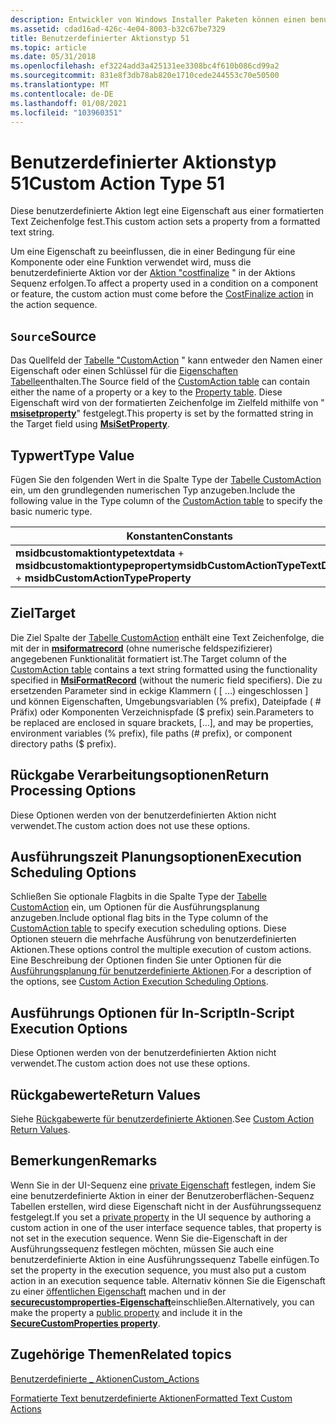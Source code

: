 ```yaml
---
description: Entwickler von Windows Installer Paketen können einen benutzerdefinierten Aktionstyp 51 verwenden, wenn die Standard Aktionen nicht ausreichen, um die Installation auszuführen.
ms.assetid: cdad16ad-426c-4e04-8003-b32c67be7329
title: Benutzerdefinierter Aktionstyp 51
ms.topic: article
ms.date: 05/31/2018
ms.openlocfilehash: ef3224add3a425131ee3308bc4f610b086cd99a2
ms.sourcegitcommit: 831e8f3db78ab820e1710cede244553c70e50500
ms.translationtype: MT
ms.contentlocale: de-DE
ms.lasthandoff: 01/08/2021
ms.locfileid: "103960351"
---
```

# <a name="custom-action-type-51"></a><span data-ttu-id="f9966-103">Benutzerdefinierter Aktionstyp 51</span><span class="sxs-lookup"><span data-stu-id="f9966-103">Custom Action Type 51</span></span>

<span data-ttu-id="f9966-104">Diese benutzerdefinierte Aktion legt eine Eigenschaft aus einer formatierten Text Zeichenfolge fest.</span><span class="sxs-lookup"><span data-stu-id="f9966-104">This custom action sets a property from a formatted text string.</span></span>

<span data-ttu-id="f9966-105">Um eine Eigenschaft zu beeinflussen, die in einer Bedingung für eine Komponente oder eine Funktion verwendet wird, muss die benutzerdefinierte Aktion vor der [Aktion "costfinalize](costfinalize-action.md) " in der Aktions Sequenz erfolgen.</span><span class="sxs-lookup"><span data-stu-id="f9966-105">To affect a property used in a condition on a component or feature, the custom action must come before the [CostFinalize action](costfinalize-action.md) in the action sequence.</span></span>

## <a name="source"></a><span data-ttu-id="f9966-106">`Source`</span><span class="sxs-lookup"><span data-stu-id="f9966-106">Source</span></span>

<span data-ttu-id="f9966-107">Das Quellfeld der [Tabelle "CustomAction](customaction-table.md) " kann entweder den Namen einer Eigenschaft oder einen Schlüssel für die [Eigenschaften Tabelle](property-table.md)enthalten.</span><span class="sxs-lookup"><span data-stu-id="f9966-107">The Source field of the [CustomAction table](customaction-table.md) can contain either the name of a property or a key to the [Property table](property-table.md).</span></span> <span data-ttu-id="f9966-108">Diese Eigenschaft wird von der formatierten Zeichenfolge im Zielfeld mithilfe von " [**msisetproperty**](/windows/desktop/api/Msiquery/nf-msiquery-msisetpropertya)" festgelegt.</span><span class="sxs-lookup"><span data-stu-id="f9966-108">This property is set by the formatted string in the Target field using [**MsiSetProperty**](/windows/desktop/api/Msiquery/nf-msiquery-msisetpropertya).</span></span>

## <a name="type-value"></a><span data-ttu-id="f9966-109">Typwert</span><span class="sxs-lookup"><span data-stu-id="f9966-109">Type Value</span></span>

<span data-ttu-id="f9966-110">Fügen Sie den folgenden Wert in die Spalte Type der [Tabelle CustomAction](customaction-table.md) ein, um den grundlegenden numerischen Typ anzugeben.</span><span class="sxs-lookup"><span data-stu-id="f9966-110">Include the following value in the Type column of the [CustomAction table](customaction-table.md) to specify the basic numeric type.</span></span>



| <span data-ttu-id="f9966-111">Konstanten</span><span class="sxs-lookup"><span data-stu-id="f9966-111">Constants</span></span>                                                             | <span data-ttu-id="f9966-112">Hexadezimal</span><span class="sxs-lookup"><span data-stu-id="f9966-112">Hexadecimal</span></span> | <span data-ttu-id="f9966-113">Decimal</span><span class="sxs-lookup"><span data-stu-id="f9966-113">Decimal</span></span> |
|-----------------------------------------------------------------------|-------------|---------|
| <span data-ttu-id="f9966-114">**msidbcustomaktiontypetextdata**  +  **msidbcustomaktiontypeproperty**</span><span class="sxs-lookup"><span data-stu-id="f9966-114">**msidbCustomActionTypeTextData** + **msidbCustomActionTypeProperty**</span></span> | <span data-ttu-id="f9966-115">0x033</span><span class="sxs-lookup"><span data-stu-id="f9966-115">0x033</span></span>       | <span data-ttu-id="f9966-116">51</span><span class="sxs-lookup"><span data-stu-id="f9966-116">51</span></span>      |



 

## <a name="target"></a><span data-ttu-id="f9966-117">Ziel</span><span class="sxs-lookup"><span data-stu-id="f9966-117">Target</span></span>

<span data-ttu-id="f9966-118">Die Ziel Spalte der [Tabelle CustomAction](customaction-table.md) enthält eine Text Zeichenfolge, die mit der in [**msiformatrecord**](/windows/desktop/api/Msiquery/nf-msiquery-msiformatrecorda) (ohne numerische feldspezifizierer) angegebenen Funktionalität formatiert ist.</span><span class="sxs-lookup"><span data-stu-id="f9966-118">The Target column of the [CustomAction table](customaction-table.md) contains a text string formatted using the functionality specified in [**MsiFormatRecord**](/windows/desktop/api/Msiquery/nf-msiquery-msiformatrecorda) (without the numeric field specifiers).</span></span> <span data-ttu-id="f9966-119">Die zu ersetzenden Parameter sind in eckige Klammern ( \[ ...) eingeschlossen \] und können Eigenschaften, Umgebungsvariablen (% prefix), Dateipfade ( \# Präfix) oder Komponenten Verzeichnispfade ($ prefix) sein.</span><span class="sxs-lookup"><span data-stu-id="f9966-119">Parameters to be replaced are enclosed in square brackets, \[…\], and may be properties, environment variables (% prefix), file paths (\# prefix), or component directory paths ($ prefix).</span></span>

## <a name="return-processing-options"></a><span data-ttu-id="f9966-120">Rückgabe Verarbeitungsoptionen</span><span class="sxs-lookup"><span data-stu-id="f9966-120">Return Processing Options</span></span>

<span data-ttu-id="f9966-121">Diese Optionen werden von der benutzerdefinierten Aktion nicht verwendet.</span><span class="sxs-lookup"><span data-stu-id="f9966-121">The custom action does not use these options.</span></span>

## <a name="execution-scheduling-options"></a><span data-ttu-id="f9966-122">Ausführungszeit Planungsoptionen</span><span class="sxs-lookup"><span data-stu-id="f9966-122">Execution Scheduling Options</span></span>

<span data-ttu-id="f9966-123">Schließen Sie optionale Flagbits in die Spalte Type der [Tabelle CustomAction](customaction-table.md) ein, um Optionen für die Ausführungsplanung anzugeben.</span><span class="sxs-lookup"><span data-stu-id="f9966-123">Include optional flag bits in the Type column of the [CustomAction table](customaction-table.md) to specify execution scheduling options.</span></span> <span data-ttu-id="f9966-124">Diese Optionen steuern die mehrfache Ausführung von benutzerdefinierten Aktionen.</span><span class="sxs-lookup"><span data-stu-id="f9966-124">These options control the multiple execution of custom actions.</span></span> <span data-ttu-id="f9966-125">Eine Beschreibung der Optionen finden Sie unter Optionen für die [Ausführungsplanung für benutzerdefinierte Aktionen](custom-action-execution-scheduling-options.md).</span><span class="sxs-lookup"><span data-stu-id="f9966-125">For a description of the options, see [Custom Action Execution Scheduling Options](custom-action-execution-scheduling-options.md).</span></span>

## <a name="in-script-execution-options"></a><span data-ttu-id="f9966-126">Ausführungs Optionen für In-Script</span><span class="sxs-lookup"><span data-stu-id="f9966-126">In-Script Execution Options</span></span>

<span data-ttu-id="f9966-127">Diese Optionen werden von der benutzerdefinierten Aktion nicht verwendet.</span><span class="sxs-lookup"><span data-stu-id="f9966-127">The custom action does not use these options.</span></span>

## <a name="return-values"></a><span data-ttu-id="f9966-128">Rückgabewerte</span><span class="sxs-lookup"><span data-stu-id="f9966-128">Return Values</span></span>

<span data-ttu-id="f9966-129">Siehe [Rückgabewerte für benutzerdefinierte Aktionen](custom-action-return-values.md).</span><span class="sxs-lookup"><span data-stu-id="f9966-129">See [Custom Action Return Values](custom-action-return-values.md).</span></span>

## <a name="remarks"></a><span data-ttu-id="f9966-130">Bemerkungen</span><span class="sxs-lookup"><span data-stu-id="f9966-130">Remarks</span></span>

<span data-ttu-id="f9966-131">Wenn Sie in der UI-Sequenz eine [private Eigenschaft](private-properties.md) festlegen, indem Sie eine benutzerdefinierte Aktion in einer der Benutzeroberflächen-Sequenz Tabellen erstellen, wird diese Eigenschaft nicht in der Ausführungssequenz festgelegt.</span><span class="sxs-lookup"><span data-stu-id="f9966-131">If you set a [private property](private-properties.md) in the UI sequence by authoring a custom action in one of the user interface sequence tables, that property is not set in the execution sequence.</span></span> <span data-ttu-id="f9966-132">Wenn Sie die-Eigenschaft in der Ausführungssequenz festlegen möchten, müssen Sie auch eine benutzerdefinierte Aktion in eine Ausführungssequenz Tabelle einfügen.</span><span class="sxs-lookup"><span data-stu-id="f9966-132">To set the property in the execution sequence, you must also put a custom action in an execution sequence table.</span></span> <span data-ttu-id="f9966-133">Alternativ können Sie die Eigenschaft zu einer [öffentlichen Eigenschaft](public-properties.md) machen und in der [**securecustomproperties-Eigenschaft**](securecustomproperties.md)einschließen.</span><span class="sxs-lookup"><span data-stu-id="f9966-133">Alternatively, you can make the property a [public property](public-properties.md) and include it in the [**SecureCustomProperties property**](securecustomproperties.md).</span></span>

## <a name="related-topics"></a><span data-ttu-id="f9966-134">Zugehörige Themen</span><span class="sxs-lookup"><span data-stu-id="f9966-134">Related topics</span></span>

<dl> <dt>

[<span data-ttu-id="f9966-135">Benutzerdefinierte \_ Aktionen</span><span class="sxs-lookup"><span data-stu-id="f9966-135">Custom\_Actions</span></span>](custom-actions.md)
</dt> <dt>

[<span data-ttu-id="f9966-136">Formatierte Text benutzerdefinierte Aktionen</span><span class="sxs-lookup"><span data-stu-id="f9966-136">Formatted Text Custom Actions</span></span>](formatted-text-custom-actions.md)
</dt> </dl>

 

 



